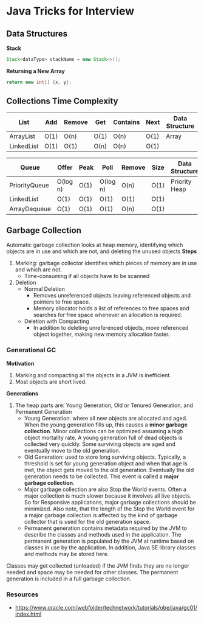 # Java Tricks for Interview
## Data Structures
**Stack**
```java
Stack<dataType> stackName = new Stack<>();
```
**Returning a New Array**
```java
return new int[] {x, y};
```
## Collections Time Complexity
List                 | Add  | Remove | Get  | Contains | Next | Data Structure
---------------------|------|--------|------|----------|------|---------------
ArrayList            | O(1) |  O(n)  | O(1) |   O(n)   | O(1) | Array
LinkedList           | O(1) |  O(1)  | O(n) |   O(n)   | O(1) | 


Queue                   |  Offer   | Peak |   Poll   | Remove | Size | Data Structure
------------------------|----------|------|----------|--------|------|---------------
PriorityQueue           | O(log n) | O(1) | O(log n) |  O(n)  | O(1) | Priority Heap
LinkedList              | O(1)     | O(1) | O(1)     |  O(1)  | O(1) | 
ArrayDequeue            | O(1)     | O(1) | O(1)     |  O(n)  | O(1) |


## Garbage Collection
Automatic garbage collection looks at heap memory, identifying which objects are in use and which are not, and deleting the unused objects
**Steps**
1. Marking: garbage collector identifies which pieces of memory are in use and which are not.
    * Time-consuming if all objects have to be scanned
2. Deletion
    * Normal Deletion
        * Removes unreferenced objects leaving referenced objects and pointers to free space.
        * Memory allocator holds a list of references to free spaces and searches for free space whenever an allocation is required.
    * Deletion with Compacting
        * In addition to deleting unreferenced objects, move referenced object together, making new memory allocation faster.
        
### Generational GC
**Motivation**
1. Marking and compacting all the objects in a JVM is inefficient. 
2. Most objects are short lived.

**Generations**   
1. The heap parts are: Young Generation, Old or Tenured Generation, and Permanent Generation
   * Young Generation: where all new objects are allocated and aged. When the young generation fills up, this causes a **minor garbage collection**. Minor collections can be optimized assuming a high object mortality rate. A young generation full of dead objects is collected very quickly. Some surviving objects are aged and eventually move to the old generation.
   * Old Generation: used to store long surviving objects. Typically, a threshold is set for young generation object and when that age is met, the object gets moved to the old generation. Eventually the old generation needs to be collected. This event is called a **major garbage collection**.
   * Major garbage collection are also Stop the World events. Often a major collection is much slower because it involves all live objects. So for Responsive applications, major garbage collections should be minimized. Also note, that the length of the Stop the World event for a major garbage collection is affected by the kind of garbage collector that is used for the old generation space.
   * Permanent generation contains metadata required by the JVM to describe the classes and methods used in the application. The permanent generation is populated by the JVM at runtime based on classes in use by the application. In addition, Java SE library classes and methods may be stored here.

Classes may get collected (unloaded) if the JVM finds they are no longer needed and space may be needed for other classes. The permanent generation is included in a full garbage collection.


### Resources
* https://www.oracle.com/webfolder/technetwork/tutorials/obe/java/gc01/index.html
